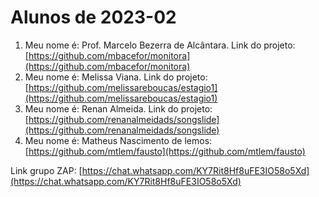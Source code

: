 # Alunos de 2023-02

1. Meu nome é: Prof. Marcelo Bezerra de Alcântara. Link do projeto:  [https://github.com/mbacefor/monitora](https://github.com/mbacefor/monitora)
2. Meu nome é: Melissa Viana. Link do projeto: [https://github.com/melissareboucas/estagio1](https://github.com/melissareboucas/estagio1)
3. Meu nome é: Renan Almeida. Link do projeto: [https://github.com/renanalmeidads/songslide](https://github.com/renanalmeidads/songslide)
4. Meu nome é: Matheus Nascimento de lemos: [https://github.com/mtlem/fausto](https://github.com/mtlem/fausto)

Link grupo ZAP:  [https://chat.whatsapp.com/KY7Rit8Hf8uFE3IO58o5Xd](https://chat.whatsapp.com/KY7Rit8Hf8uFE3IO58o5Xd)
